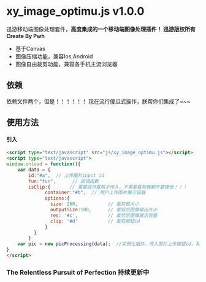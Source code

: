 # xy_image_optimu.js v1.0.0
迅游移动端图像处理套件，**高度集成的一个移动端图像处理插件！         迅游版权所有       Create By Pwh**

- 基于Canvas
- 图像压缩功能，兼容Ios,Android
- 图像自由裁剪功能，兼容各手机主流浏览器

## 依赖

依赖文件两个，但是！！！！！！
现在流行傻瓜式操作，朕帮你们集成了~~~

## 使用方法

#### 引入

```html
<script type="text/javascript" src="js/xy_image_optimu.js"></script>
<script type="text/javascript">
window.onload = function(){
    var data = {
        id:"#a",  // 上传图片input id
        fun:"fun",      // 回调函数
        isClip:{       // 需要进行裁剪才传入，不需要裁剪理都不要理他！！！
              container:"#b",  // 用户上传图片展示容器
              options:{
                size: 260,           // 裁剪框大小
                outputSize:100,      // 裁剪后图像输出大小
                res: '#c',           // 裁剪后图像展示容器
                clip: '#d'           // 裁剪按钮id
              }
          }
        }
    var pic = new picProcessing(data);  //实例化插件，传入图片上传按钮id，和一些配置项
}
</script>
```

### The Relentless Pursuit of Perfection    持续更新中